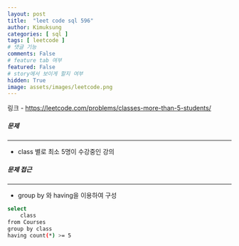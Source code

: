 ```yaml
---
layout: post
title:  "leet code sql 596"
author: Kimuksung
categories: [ sql ]
tags: [ leetcode ]
# 댓글 기능
comments: False
# feature tab 여부
featured: False
# story에서 보이게 할지 여부
hidden: True
image: assets/images/leetcode.png
---
```


링크 - https://leetcode.com/problems/classes-more-than-5-students/

##### 문제
---
- class 별로 최소 5명이 수강중인 강의

##### 문제 접근
---
- group by 와 having을 이용하여 구성

```bash
select
    class
from Courses
group by class
having count(*) >= 5
```